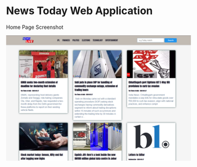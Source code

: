 # News Today Web Application

Home Page Screenshot

![Demo](https://github.com/shahbelal/news-today/blob/main/assets/homepage.png)